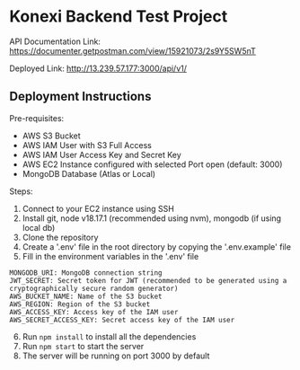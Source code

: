 # Konexi Backend Test Project

API Documentation Link: https://documenter.getpostman.com/view/15921073/2s9Y5SW5nT

Deployed Link: http://13.239.57.177:3000/api/v1/

## Deployment Instructions

Pre-requisites:

- AWS S3 Bucket
- AWS IAM User with S3 Full Access
- AWS IAM User Access Key and Secret Key
- AWS EC2 Instance configured with selected Port open (default: 3000)
- MongoDB Database (Atlas or Local)

Steps:

1. Connect to your EC2 instance using SSH
2. Install git, node v18.17.1 (recommended using nvm), mongodb (if using local db)
3. Clone the repository
4. Create a '.env' file in the root directory by copying the '.env.example' file
5. Fill in the environment variables in the '.env' file

```env
MONGODB_URI: MongoDB connection string
JWT_SECRET: Secret token for JWT (recommended to be generated using a cryptographically secure random generator)
AWS_BUCKET_NAME: Name of the S3 bucket
AWS_REGION: Region of the S3 bucket
AWS_ACCESS_KEY: Access key of the IAM user
AWS_SECRET_ACCESS_KEY: Secret access key of the IAM user
```

6. Run `npm install` to install all the dependencies
7. Run `npm start` to start the server
8. The server will be running on port 3000 by default
